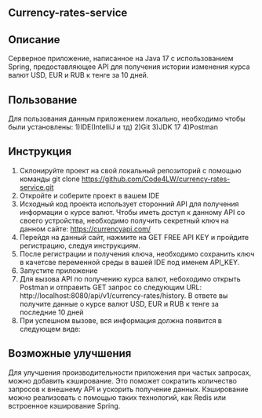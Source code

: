 ## Currency-rates-service

## Описание 

Серверное приложение, написанное на Java 17 с использованием Spring, предоставляющее API для получения истории изменения курса валют USD, EUR и RUB к тенге за 10 дней.

## Пользование

Для пользования данным приложением локально, необходимо чтобы были установлены:
    1)IDE(IntelliJ и тд)
    2)Git
    3)JDK 17
    4)Postman

## Инструкция

1. Cклонируйте проект на свой локальный репозиторий c помощью команды git clone https://github.com/Code4LW/currency-rates-service.git
2. Откройте и соберите проект в вашем IDE
3. Исходный код проекта использует сторонний API для получения информации о курсе валют. Чтобы иметь доступ к данному API со своего устройства, необходимо получить секретный ключ на данном сайте: https://currencyapi.com/
4. Перейдя на данный сайт, нажмите на GET FREE API KEY и пройдите регистрацию, следуя инструкциям.
5. После регистрации и получения ключа, необходимо сохранить ключ в качетсве переменной среды в вашей IDE под именем API_KEY.
6. Запустите приложение
7. Для вызова API по получению курса валют, небоходимо открыть Postman и отправить GET запрос со следующим URL: http://localhost:8080/api/v1/currency-rates/history. В ответе вы получите данные о курсе валют USD, EUR и RUB к тенге за последние 10 дней
8. При успешном вызове, вся информация должна появится в следующем виде:

## Возможные улучшения
Для улучшения производительности приложения при частых запросах, можно добавить кэширование. Это поможет сократить количество запросов к внешнему API и ускорить получение данных. Кэширование можно реализовать с помощью таких технологий, как Redis или встроенное кэширование Spring.


    